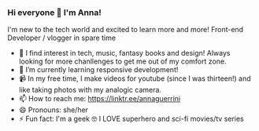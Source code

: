### Hi everyone 👋 I'm Anna! 
I'm new to the tech world and excited to learn more and more! Front-end Developer / vlogger in spare time

- 🔭 I find interest in tech, music, fantasy books and design! Always looking for more chanllenges to get me out of my comfort zone.
- 🌱 I’m currently learning responsive development!
- 📹 In my free time, I make videos for youtube (since I was thirteen!) and like taking photos with my analogic camera.
- 📫 How to reach me: https://linktr.ee/annaguerrini
- 😄 Pronouns: she/her
- ⚡ Fun fact: I'm a geek 🤓 I LOVE superhero and sci-fi movies/tv series
